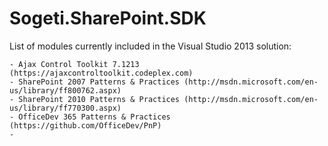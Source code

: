 Sogeti.SharePoint.SDK
=====================

List of modules currently included in the Visual Studio 2013 solution:

    - Ajax Control Toolkit 7.1213 (https://ajaxcontroltoolkit.codeplex.com)
    - SharePoint 2007 Patterns & Practices (http://msdn.microsoft.com/en-us/library/ff800762.aspx)
    - SharePoint 2010 Patterns & Practices (http://msdn.microsoft.com/en-us/library/ff770300.aspx)
    - OfficeDev 365 Patterns & Practices (https://github.com/OfficeDev/PnP)
    -

